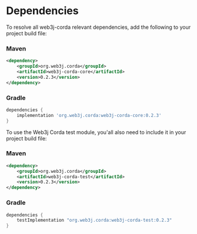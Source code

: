Dependencies
============

To resolve all web3j-corda relevant dependencies, add the following to your project build file:

### Maven

```xml
<dependency>
    <groupId>org.web3j.corda</groupId>
    <artifactId>web3j-corda-core</artifactId>
    <version>0.2.3</version>
</dependency>
```

### Gradle

```groovy
dependencies {
    implementation 'org.web3j.corda:web3j-corda-core:0.2.3'
}
```

To use the Web3j Corda test module, you'all also need to include it in your project build file:
    
### Maven
  
```xml
<dependency>
    <groupId>org.web3j.corda</groupId>
    <artifactId>web3j-corda-test</artifactId>
    <version>0.2.3</version>
</dependency>
```

### Gradle

```groovy
dependencies {
    testImplementation "org.web3j.corda:web3j-corda-test:0.2.3"
}
```
